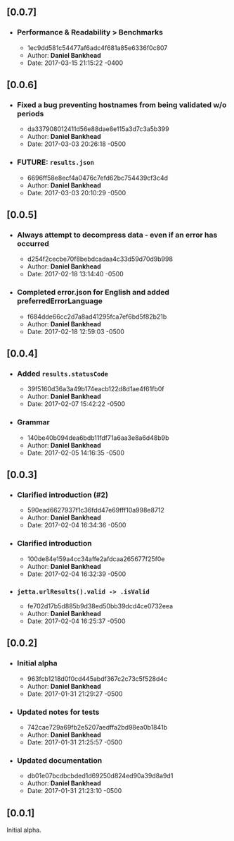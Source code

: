 ## [0.0.7]

- ### Performance & Readability > Benchmarks
  - 1ec9dd581c54477af6adc4f681a85e6336f0c807
  - Author: **Daniel Bankhead**
  - Date: 2017-03-15 21:15:22 -0400

## [0.0.6]

- ### Fixed a bug preventing hostnames from being validated w/o periods
  - da337908012411d56e88dae8e115a3d7c3a5b399
  - Author: **Daniel Bankhead**
  - Date: 2017-03-03 20:26:18 -0500

- ### FUTURE: `results.json`
  - 6696ff58e8ecf4a0476c7efd62bc754439cf3c4d
  - Author: **Daniel Bankhead**
  - Date: 2017-03-03 20:10:29 -0500

## [0.0.5]

- ### Always attempt to decompress data - even if an error has occurred
  - d254f2cecbe70f8bebdcadaa4c33d59d70d9b998
  - Author: **Daniel Bankhead**
  - Date: 2017-02-18 13:14:40 -0500

- ### Completed error.json for English and added preferredErrorLanguage
  - f684dde66cc2d7a8ad41295fca7ef6bd5f82b21b
  - Author: **Daniel Bankhead**
  - Date: 2017-02-18 12:59:03 -0500

## [0.0.4]

- ### Added `results.statusCode`
  - 39f5160d36a3a49b174eacb122d8d1ae4f61fb0f
  - Author: **Daniel Bankhead**
  - Date: 2017-02-07 15:42:22 -0500

- ### Grammar
  - 140be40b094dea6bdb11fdf71a6aa3e8a6d48b9b
  - Author: **Daniel Bankhead**
  - Date: 2017-02-05 14:16:35 -0500

## [0.0.3]

- ### Clarified introduction (#2)
  - 590ead6627937f1c36fdd47e69fff10a998e8712
  - Author: **Daniel Bankhead**
  - Date: 2017-02-04 16:34:36 -0500

- ### Clarified introduction
  - 100de84e159a4cc34affe2afdcaa265677f25f0e
  - Author: **Daniel Bankhead**
  - Date: 2017-02-04 16:32:39 -0500

- ### `jetta.urlResults().valid -> .isValid`
  - fe702d17b5d885b9d38ed50bb39dcd4ce0732eea
  - Author: **Daniel Bankhead**
  - Date: 2017-02-04 16:25:37 -0500

## [0.0.2]

- ### Initial alpha
  - 963fcb1218d0f0cd445abdf367c2c73c5f528d4c
  - Author: **Daniel Bankhead**
  - Date: 2017-01-31 21:29:27 -0500

- ### Updated notes for tests
  - 742cae729a69fb2e5207aedffa2bd98ea0b1841b
  - Author: **Daniel Bankhead**
  - Date: 2017-01-31 21:25:57 -0500

- ### Updated documentation
  - db01e07bcdbcbded1d69250d824ed90a39d8a9d1
  - Author: **Daniel Bankhead**
  - Date: 2017-01-31 21:23:10 -0500

## [0.0.1]

Initial alpha.
